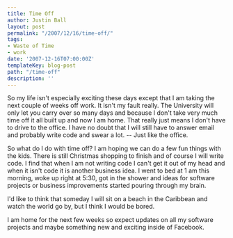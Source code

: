 ```yaml
---
title: Time Off
author: Justin Ball
layout: post
permalink: "/2007/12/16/time-off/"
tags:
- Waste of Time
- work
date: '2007-12-16T07:00:00Z'
templateKey: blog-post
path: "/time-off"
description: ''
---
```


So my life isn't especially exciting these days except that I am taking the next couple of weeks off work. It isn't my fault really. The University will only let you carry over so many days and because I don't take very much time off it all built up and now I am home. That really just means I don't have to drive to the office. I have no doubt that I will still have to answer email and probably write code and swear a lot. -- Just like the office.

So what do I do with time off? I am hoping we can do a few fun things with the kids. There is still Christmas shopping to finish and of course I will write code. I find that when I am not writing code I can't get it out of my head and when it isn't code it is another business idea. I went to bed at 1 am this morning, woke up right at 5:30, got in the shower and ideas for software projects or business improvements started pouring through my brain.

I'd like to think that someday I will sit on a beach in the Caribbean and watch the world go by, but I think I would be bored.

I am home for the next few weeks so expect updates on all my software projects and maybe something new and exciting inside of Facebook.
